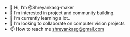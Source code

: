 - 👋 Hi, I’m @Shreyankasg-maker
- 👀 I’m interested in project and community building.
- 🌱 I’m currently learning a lot.. 
- 💞️ I’m looking to collaborate on computer vision projects
- 📫 How to reach me shreyankasg@gmail.com

<!---
Shreyankasg-maker/Shreyankasg-maker is a ✨ special ✨ repository because its `README.md` (this file) appears on your GitHub profile.
You can click the Preview link to take a look at your changes.
--->
